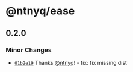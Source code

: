 # @ntnyq/ease

## 0.2.0

### Minor Changes

- [`01b2e19`](https://github.com/ntnyq/ntnyq-utils/commit/01b2e196910be1c029a1d3628acdc4b4d35595cd) Thanks [@ntnyq](https://github.com/ntnyq)! - fix: fix missing dist
